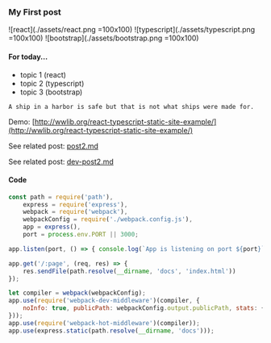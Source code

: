### My First post

![react](./assets/react.png =100x100)
![typescript](./assets/typescript.png =100x100)
![bootstrap](./assets/bootstrap.png =100x100)

#### For today...
- topic 1 (react)
- topic 2 (typescript)
- topic 3 (bootstrap)


```
A ship in a harbor is safe but that is not what ships were made for.
```

Demo: [http://wwlib.org/react-typescript-static-site-example/](http://wwlib.org/react-typescript-static-site-example/)

See related post: [post2.md](./post2.md)

See related post: [dev-post2.md](./development/dev-post2.md)

#### Code

```Javascript
const path = require('path'),
    express = require('express'),
    webpack = require('webpack'),
    webpackConfig = require('./webpack.config.js'),
    app = express(),
    port = process.env.PORT || 3000;

app.listen(port, () => { console.log(`App is listening on port ${port}`) });

app.get('/:page', (req, res) => {
    res.sendFile(path.resolve(__dirname, 'docs', 'index.html'))
});

let compiler = webpack(webpackConfig);
app.use(require('webpack-dev-middleware')(compiler, {
    noInfo: true, publicPath: webpackConfig.output.publicPath, stats: { colors: true }
}));
app.use(require('webpack-hot-middleware')(compiler));
app.use(express.static(path.resolve(__dirname, 'docs')));

```

